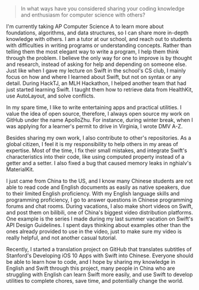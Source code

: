 > In what ways have you considered sharing your coding knowledge and enthusiasm for computer science with others?

I'm currently taking AP Computer Science A to learn more about foundations, algorithms, and data structures, so I can share more in-depth knowledge with others. I am a tutor at our school, and reach out to students with difficulties in writing programs or understanding concepts. Rather than telling them the most elegant way to write a program, I help them think through the problem. I believe the only way for one to improve is by thought and research, instead of asking for help and depending on someone else. Just like when I gave my lecture on Swift in the school's CS club, I mainly focus on how and where I learned about Swift, but not on syntax or any detail. During HackTJ, an MLH Hackathon, I helped another team that had just started learning Swift. I taught them how to retrieve data from HealthKit, use AutoLayout, and solve conflicts.

In my spare time, I like to write entertaining apps and practical utilities. I value the idea of open source, therefore, I always open source my work on GitHub under the name ApolloZhu. For instance,  during winter break, when I was applying for a learner's permit to drive in Virginia, I wrote DMV A-Z.

Besides sharing my own work, I also contribute to other's repositories. As a global citizen, I feel it is my responsibility to help others in my areas of expertise. Most of the time, I fix their small mistakes, and integrate Swift's characteristics into their code, like using computed property instead of a getter and a setter. I also fixed a bug that caused memory leaks in nghialv's MaterialKit. 

I just came from China to the US, and I know many Chinese students are not able to read code and English documents as easily as native speakers, due to their limited English proficiency. With my English language skills and programming proficiency, I go to answer questions in Chinese programming forums and chat rooms. During vacations, I also make short videos on Swift, and post them on bilibili, one of China's biggest video distribution platforms. One example is the series I made during my last summer vacation on Swift's API Design Guidelines. I spent days thinking about examples other than the ones already provided to use in the video, just to make sure my video is really helpful, and not another casual tutorial.

Recently, I started a translation project on GitHub that translates subtitles of Stanford's Developing iOS 10 Apps with Swift into Chinese. Everyone should be able to learn how to code, and I hope by sharing my knowledge in English and Swift through this project, many people in China who are struggling with English can learn Swift more easily, and use Swift to develop utilities to complete chores, save time, and potentially change the world.
